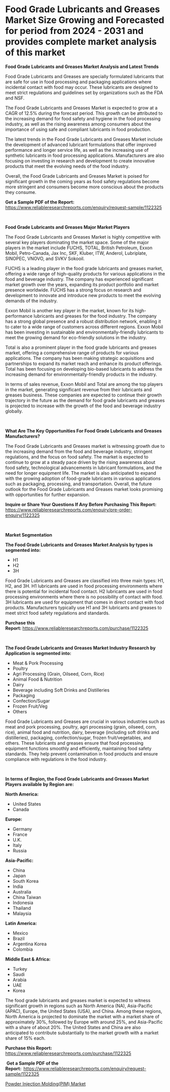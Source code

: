 <p><h1>Food Grade Lubricants and Greases Market Size Growing and Forecasted for period from 2024 - 2031 and provides complete market analysis of this market</h1></p><p><strong>Food Grade Lubricants and Greases Market Analysis and Latest Trends</strong></p>
<p><p>Food Grade Lubricants and Greases are specially formulated lubricants that are safe for use in food processing and packaging applications where incidental contact with food may occur. These lubricants are designed to meet strict regulations and guidelines set by organizations such as the FDA and NSF.</p><p>The Food Grade Lubricants and Greases Market is expected to grow at a CAGR of 12.5% during the forecast period. This growth can be attributed to the increasing demand for food safety and hygiene in the food processing industry, as well as the rising awareness among consumers about the importance of using safe and compliant lubricants in food production.</p><p>The latest trends in the Food Grade Lubricants and Greases Market include the development of advanced lubricant formulations that offer improved performance and longer service life, as well as the increasing use of synthetic lubricants in food processing applications. Manufacturers are also focusing on investing in research and development to create innovative products that meet the evolving needs of the food industry.</p><p>Overall, the Food Grade Lubricants and Greases Market is poised for significant growth in the coming years as food safety regulations become more stringent and consumers become more conscious about the products they consume.</p></p>
<p><strong>Get a Sample PDF of the Report:&nbsp;</strong> <a href="https://www.reliableresearchreports.com/enquiry/request-sample/1122325">https://www.reliableresearchreports.com/enquiry/request-sample/1122325</a></p>
<p>&nbsp;</p>
<p><strong>Food Grade Lubricants and Greases Major Market Players</strong></p>
<p><p>The Food Grade Lubricants and Greases Market is highly competitive with several key players dominating the market space. Some of the major players in the market include FUCHS, TOTAL, British Petroleum, Exxon Mobil, Petro-Canada, Jax Inc, SKF, Kluber, ITW, Anderol, Lubriplate, SINOPEC, VNOVO, and SVKV Sokooil.</p><p>FUCHS is a leading player in the food grade lubricants and greases market, offering a wide range of high-quality products for various applications in the food and beverage industry. The company has experienced significant market growth over the years, expanding its product portfolio and market presence worldwide. FUCHS has a strong focus on research and development to innovate and introduce new products to meet the evolving demands of the industry.</p><p>Exxon Mobil is another key player in the market, known for its high-performance lubricants and greases for the food industry. The company has a strong global presence and a robust distribution network, enabling it to cater to a wide range of customers across different regions. Exxon Mobil has been investing in sustainable and environmentally-friendly lubricants to meet the growing demand for eco-friendly solutions in the industry.</p><p>Total is also a prominent player in the food grade lubricants and greases market, offering a comprehensive range of products for various applications. The company has been making strategic acquisitions and partnerships to expand its market reach and enhance its product offerings. Total has been focusing on developing bio-based lubricants to address the increasing demand for environmentally-friendly products in the industry.</p><p>In terms of sales revenue, Exxon Mobil and Total are among the top players in the market, generating significant revenue from their lubricants and greases business. These companies are expected to continue their growth trajectory in the future as the demand for food grade lubricants and greases is projected to increase with the growth of the food and beverage industry globally.</p></p>
<p>&nbsp;</p>
<p><strong>What Are The Key Opportunities For Food Grade Lubricants and Greases Manufacturers?</strong></p>
<p><p>The Food Grade Lubricants and Greases market is witnessing growth due to the increasing demand from the food and beverage industry, stringent regulations, and the focus on food safety. The market is expected to continue to grow at a steady pace driven by the rising awareness about food safety, technological advancements in lubricant formulations, and the need for longer equipment life. The market is also anticipated to expand with the growing adoption of food-grade lubricants in various applications such as packaging, processing, and transportation. Overall, the future outlook for the Food Grade Lubricants and Greases market looks promising with opportunities for further expansion.</p></p>
<p><strong>Inquire or Share Your Questions If Any Before Purchasing This Report:</strong> <a href="https://www.reliableresearchreports.com/enquiry/pre-order-enquiry/1122325">https://www.reliableresearchreports.com/enquiry/pre-order-enquiry/1122325</a></p>
<p>&nbsp;</p>
<p><strong>Market Segmentation</strong></p>
<p><strong>The Food Grade Lubricants and Greases Market Analysis by types is segmented into:</strong></p>
<p><ul><li>H1</li><li>H2</li><li>3H</li></ul></p>
<p><p>Food Grade Lubricants and Greases are classified into three main types: H1, H2, and 3H. H1 lubricants are used in food processing environments where there is potential for incidental food contact. H2 lubricants are used in food processing environments where there is no possibility of contact with food. 3H lubricants are used for equipment that comes in direct contact with food products. Manufacturers typically use H1 and 3H lubricants and greases to meet strict food safety regulations and standards.</p></p>
<p><strong>Purchase this Report:&nbsp;</strong><a href="https://www.reliableresearchreports.com/purchase/1122325">https://www.reliableresearchreports.com/purchase/1122325</a></p>
<p>&nbsp;</p>
<p><strong>The Food Grade Lubricants and Greases Market Industry Research by Application is segmented into:</strong></p>
<p><ul><li>Meat & Pork Processing</li><li>Poultry</li><li>Agri Processing (Grain, Oilseed, Corn, Rice)</li><li>Animal Food & Nutrition</li><li>Dairy</li><li>Beverage including Soft Drinks and Distilleries</li><li>Packaging</li><li>Confection/Sugar</li><li>Frozen Fruit/Veg</li><li>Others</li></ul></p>
<p><p>Food Grade Lubricants and Greases are crucial in various industries such as meat and pork processing, poultry, agri processing (grain, oilseed, corn, rice), animal food and nutrition, dairy, beverage (including soft drinks and distilleries), packaging, confection/sugar, frozen fruit/vegetables, and others. These lubricants and greases ensure that food processing equipment functions smoothly and efficiently, maintaining food safety standards. They help prevent contamination in food products and ensure compliance with regulations in the food industry.</p></p>
<p>&nbsp;</p>
<p><strong>In terms of Region, the Food Grade Lubricants and Greases Market Players available by Region are:</strong></p>
<p>
    <p> <strong> North America: </strong>
        <ul>
            <li>United States</li>
            <li>Canada</li>
        </ul>
        </p> 
    <p> <strong> Europe: </strong>
        <ul>
            <li>Germany</li>
            <li>France</li>
            <li>U.K.</li>
            <li>Italy</li>
            <li>Russia</li>
        </ul>
        </p> 
    <p> <strong> Asia-Pacific: </strong>
        <ul>
            <li>China</li>
            <li>Japan</li>
            <li>South Korea</li>
            <li>India</li>
            <li>Australia</li>
            <li>China Taiwan</li>
            <li>Indonesia</li>
            <li>Thailand</li>
            <li>Malaysia</li>
        </ul>
        </p> 
    <p> <strong> Latin America: </strong>
        <ul>
            <li>Mexico</li>
            <li>Brazil</li>
            <li>Argentina Korea</li>
            <li>Colombia</li>
        </ul>
        </p> 
    <p> <strong> Middle East & Africa: </strong>
        <ul>
            <li>Turkey</li>
            <li>Saudi</li>
            <li>Arabia</li>
            <li>UAE</li>
            <li>Korea</li>
        </ul>
    </p>
    </p>
<p><p>The food grade lubricants and greases market is expected to witness significant growth in regions such as North America (NA), Asia-Pacific (APAC), Europe, the United States (USA), and China. Among these regions, North America is projected to dominate the market with a market share of approximately 30%, followed by Europe with around 25%, and Asia-Pacific with a share of about 20%. The United States and China are also anticipated to contribute substantially to the market growth with a market share of 15% each.</p></p>
<p><strong>Purchase this Report: </strong><a href="https://www.reliableresearchreports.com/purchase/1122325">https://www.reliableresearchreports.com/purchase/1122325</a></p>
<p>&nbsp;<strong>Get a Sample PDF of the Report:&nbsp;&nbsp;</strong><a href="https://www.reliableresearchreports.com/enquiry/request-sample/1122325">https://www.reliableresearchreports.com/enquiry/request-sample/1122325</a></p>
<p><strong></strong></p>
<p><p><a href="https://github.com/danielneavesallisons03mba/Market-Research-Report-List-1/blob/main/powder-injection-moldingpim-market.md">Powder Injection Molding(PIM) Market</a></p></p>